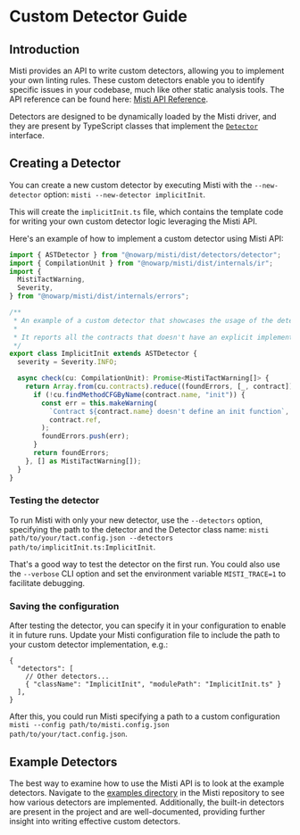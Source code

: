 # Custom Detector Guide

## Introduction

Misti provides an API to write custom detectors, allowing you to implement your own linting rules. These custom detectors enable you to identify specific issues in your codebase, much like other static analysis tools. The API reference can be found here: [Misti API Reference](https://nowarp.io/api/misti/).

Detectors are designed to be dynamically loaded by the Misti driver, and they are present by TypeScript classes that implement the [`Detector`](https://nowarp.io/api/misti/classes/detectors_detector.Detector.html) interface.

## Creating a Detector

You can create a new custom detector by executing Misti with the `--new-detector` option: `misti --new-detector implicitInit`.

This will create the `implicitInit.ts` file, which contains the template code for writing your own custom detector logic leveraging the Misti API.

Here's an example of how to implement a custom detector using Misti API:

```typescript
import { ASTDetector } from "@nowarp/misti/dist/detectors/detector";
import { CompilationUnit } from "@nowarp/misti/dist/internals/ir";
import {
  MistiTactWarning,
  Severity,
} from "@nowarp/misti/dist/internals/errors";

/**
 * An example of a custom detector that showcases the usage of the detector API.
 *
 * It reports all the contracts that doesn't have an explicit implementation of the init function.
 */
export class ImplicitInit extends ASTDetector {
  severity = Severity.INFO;

  async check(cu: CompilationUnit): Promise<MistiTactWarning[]> {
    return Array.from(cu.contracts).reduce((foundErrors, [_, contract]) => {
      if (!cu.findMethodCFGByName(contract.name, "init")) {
        const err = this.makeWarning(
          `Contract ${contract.name} doesn't define an init function`,
          contract.ref,
        );
        foundErrors.push(err);
      }
      return foundErrors;
    }, [] as MistiTactWarning[]);
  }
}

```

### Testing the detector
To run Misti with only your new detector, use the `--detectors` option, specifying the path to the detector and the Detector class name: `misti path/to/your/tact.config.json --detectors path/to/implicitInit.ts:ImplicitInit`.

That's a good way to test the detector on the first run. You could also use the `--verbose` CLI option and set the environment variable `MISTI_TRACE=1` to facilitate debugging.

### Saving the configuration
After testing the detector, you can specify it in your configuration to enable it in future runs. Update your Misti configuration file to include the path to your custom detector implementation, e.g.:
```
{
  "detectors": [
    // Other detectors...
    { "className": "ImplicitInit", "modulePath": "ImplicitInit.ts" }
  ],
}
```

After this, you could run Misti specifying a path to a custom configuration `misti --config path/to/misti.config.json path/to/your/tact.config.json`.

## Example Detectors

The best way to examine how to use the Misti API is to look at the example detectors. Navigate to the [examples directory](https://github.com/nowarp/misti/tree/master/examples) in the Misti repository to see how various detectors are implemented. Additionally, the built-in detectors are present in the project and are well-documented, providing further insight into writing effective custom detectors.
